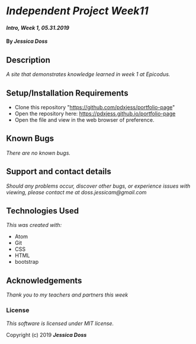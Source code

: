 # _Independent Project Week11_

#### _Intro, Week 1, *05.31.2019*_

#### By _Jessica Doss_

## Description
_A site that demonstrates knowledge learned in week 1 at Epicodus._

## Setup/Installation Requirements

* Clone this repository "https://github.com/pdxjess/portfolio-page"
* Open the repository here: https://pdxjess.github.io/portfolio-page
* Open the file and view in the web browser of preference.

## Known Bugs

_There are no known bugs._

## Support and contact details

_Should any problems occur, discover other bugs, or experience issues with viewing, please contact me at doss.jessicam@gmail.com_

## Technologies Used

_This was created with:_
* Atom
* Git
* CSS
* HTML
* bootstrap

## Acknowledgements

_Thank you to my teachers and partners this week_

### License

*This software is licensed under MIT license.*

Copyright (c) 2019 **_Jessica Doss_**
